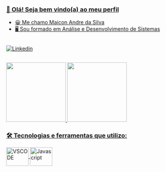 <div align="center">
  <a href="https://github.com/maiconandredasilva">
</div>

### 👋 Olá! Seja bem vindo(a) ao meu perfil


- 😀 Me chamo Maicon Andre da Silva
- 🖥 Sou formado em Análise e Desenvolvimento de Sistemas

##

[![Linkedin](https://img.shields.io/badge/LinkedIn-0077B5?style=for-the-badge&logo=linkedin&logoColor=white)](https://www.linkedin.com/in/maicon-silva-689b9828/)

##

<div>
  <a href="https://beacons.ai/maiconandredasilva"><img height="160em" src="https://github-readme-stats.vercel.app/api?username=maiconandredasilva&show_icons=true&theme=dracula&include_all_commits=true&count_private=true"/> <img height="160em" src="https://github-readme-stats.vercel.app/api/top-langs/?username=maiconandredasilva&layout=compact&theme=tokyonight&langs_count=6&hide=c++"  /> 
</div>

### 🛠️ Tecnologias e ferramentas que utilizo:

<div>
  <img align="center" alt="VSCODE" height="50" width="60" src="https://cdn.jsdelivr.net/gh/devicons/devicon/icons/vscode/vscode-original-wordmark.svg" />
  <img align="center" alt="Javascript" height="50" width="60" src="https://cdn.jsdelivr.net/gh/devicons/devicon/icons/javascript/javascript-plain.svg" />
  </div>
